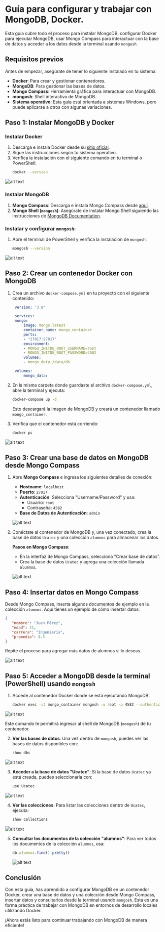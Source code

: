 # Guía para configurar y trabajar con MongoDB, Docker.

Esta guía cubre todo el proceso para instalar MongoDB, configurar Docker para ejecutar MongoDB, usar Mongo Compass para interactuar con la base de datos y acceder a los datos desde la terminal usando `mongosh`.

## Requisitos previos

Antes de empezar, asegúrate de tener lo siguiente instalado en tu sistema:

- **Docker**: Para crear y gestionar contenedores.
- **MongoDB**: Para gestionar las bases de datos.
- **Mongo Compass**: Herramienta gráfica para interactuar con MongoDB.
- **mongosh**: Shell interactivo de MongoDB.
- **Sistema operativo**: Esta guía está orientada a sistemas Windows, pero puede aplicarse a otros con algunas variaciones.

## Paso 1: Instalar MongoDB y Docker

### Instalar Docker
1. Descarga e instala Docker desde su [sitio oficial](https://www.docker.com/products/docker-desktop).
2. Sigue las instrucciones según tu sistema operativo.
3. Verifica la instalación con el siguiente comando en tu terminal o PowerShell:
   ```bash
   docker --version
   ```
![alt text](image.png)

### Instalar MongoDB
1. **Mongo Compass**: Descarga e instala Mongo Compass desde [aquí](https://www.mongodb.com/try/download/compass).
2. **Mongo Shell (`mongosh`)**: Asegúrate de instalar Mongo Shell siguiendo las instrucciones de [MongoDB Documentation](https://www.mongodb.com/try/download/shell).

### Instalar y configurar `mongosh`:
1. Abre el terminal de PowerShell y verifica la instalación de `mongosh`:
   ```bash
   mongosh --version
   ```
![alt text](image-1.png)
## Paso 2: Crear un contenedor Docker con MongoDB

1. Crea un archivo `docker-compose.yml` en tu proyecto con el siguiente contenido:
   ```yaml
    version: '3.8'

    services:
    mongo:
        image: mongo:latest
        container_name: mongo_container
        ports:
        - "27017:27017"
        environment:
        - MONGO_INITDB_ROOT_USERNAME=root
        - MONGO_INITDB_ROOT_PASSWORD=4582
        volumes:
        - mongo_data:/data/db

    volumes:
        mongo_data:


   ```

2. En la misma carpeta donde guardaste el archivo `docker-compose.yml`, abre la terminal y ejecuta:
   ```bash
   docker-compose up -d
   ```

   Esto descargará la imagen de MongoDB y creará un contenedor llamado `mongo_container`.

3. Verifica que el contenedor está corriendo:
   ```bash
   docker ps
   ```
![alt text](image-2.png)

## Paso 3: Crear una base de datos en MongoDB desde Mongo Compass

1. Abre **Mongo Compass** e ingresa los siguientes detalles de conexión:
   - **Hostname**: `localhost`
   - **Puerto**: `27017`
   - **Autenticación**: Selecciona "Username/Password" y usa:
     - Usuario: `root`
     - Contraseña: `4582`
   - **Base de Datos de Autenticación**: `admin`

   ![alt text](image-3.png)
   
2. Conéctate al contenedor de MongoDB y, una vez conectado, crea la base de datos `Ucatec` y una colección `alumnos` para almacenar los datos.

   **Pasos en Mongo Compass**:
   - En la interfaz de Mongo Compass, selecciona "Crear base de datos".
   - Crea la base de datos `Ucatec` y agrega una colección llamada `alumnos`.

   ![alt text](image-4.png)

## Paso 4: Insertar datos en Mongo Compass

Desde Mongo Compass, inserta algunos documentos de ejemplo en la colección `alumnos`. Aquí tienes un ejemplo de cómo insertar datos:

```json
{
   "nombre": "Juan Pérez",
   "edad": 21,
   "carrera": "Ingeniería",
   "promedio": 8.5
}
```

Repite el proceso para agregar más datos de alumnos si lo deseas.

![alt text](image-5.png)

## Paso 5: Acceder a MongoDB desde la terminal (PowerShell) usando `mongosh`

1. Accede al contenedor Docker donde se está ejecutando MongoDB:
   ```bash
   docker exec -it mongo_container mongosh -u root -p 4582 --authenticationDatabase admin --host localhost --port 27017
   ```
![alt text](image-6.png)

   Este comando te permitirá ingresar al shell de MongoDB (`mongosh`) de tu contenedor.

2. **Ver las bases de datos**:
   Una vez dentro de `mongosh`, puedes ver las bases de datos disponibles con:
   ```javascript
   show dbs
   ```
![alt text](image-7.png)

3. **Acceder a la base de datos "Ucatec"**:
   Si la base de datos `Ucatec` ya está creada, puedes seleccionarla con:
   ```javascript
   use Ucatec
   ```
![alt text](image-8.png)

4. **Ver las colecciones**:
   Para listar las colecciones dentro de `Ucatec`, ejecuta:
   ```javascript
   show collections
   ```
![alt text](image-9.png)

5. **Consultar los documentos de la colección "alumnos"**:
   Para ver todos los documentos de la colección `alumnos`, usa:
   ```javascript
   db.alumnos.find().pretty()
   ```
   ![alt text](image-10.png)

## Conclusión

Con esta guía, has aprendido a configurar MongoDB en un contenedor Docker, crear una base de datos y una colección desde Mongo Compass, insertar datos y consultarlos desde la terminal usando `mongosh`. Esta es una forma práctica de trabajar con MongoDB en entornos de desarrollo locales utilizando Docker.

¡Ahora estás listo para continuar trabajando con MongoDB de manera eficiente!

```